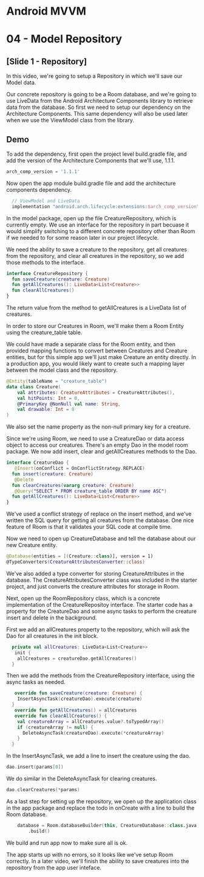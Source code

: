 # Android MVVM
# 04 - Model Repository

## [Slide 1 - Repository]

In this video, we're going to setup a Repository in which we'll save our Model data.

Our concrete repository is going to be a Room database, and we're going to use LiveData from the Android Architecture Components library to retrieve data from the database. So first we need to setup our dependency on the Architecture Components. This same dependency will also be used later when we use the ViewModel class from the library.

## Demo

To add the dependency, first open the project level build.gradle file, and add the version of the Architecture Components that we'll use, 1.1.1.


```gradle
arch_comp_version = '1.1.1'
```

Now open the app module build.gradle file and add the architecture components dependency.

```gradle
  // ViewModel and LiveData
  implementation "android.arch.lifecycle:extensions:$arch_comp_version"
```

In the model package, open up the file CreatureRepository, which is currently empty. We use an interface for the repository in part becuase it would simplify switching to a different concrete repository other than Room if we needed to for some reason later in our project lifecycle.

We need the ability to save a creature to the repository, get all creatures from the repository, and clear all creatures in the repository, so we add those methods to the interface.

```kotlin
interface CreatureRepository {
  fun saveCreature(creature: Creature)
  fun getAllCreatures(): LiveData<List<Creature>>
  fun clearAllCreatures()
}
```

The return value from the method to getAllCreatures is a LiveData list of creatures.

In order to store our Creatures in Room, we'll make them a Room Entity using the creature_table table.

We could have made a separate class for the Room entity, and then provided mapping functions to convert between Creatures and Creature entities, but for this simple app we'll just make Creature an entity directly. In a production app, you would likely want to create such a mapping layer between the model class and the repository.

```kotlin
@Entity(tableName = "creature_table")
data class Creature(
    val attributes: CreatureAttributes = CreatureAttributes(),
    val hitPoints: Int = 0,
    @PrimaryKey @NonNull val name: String,
    val drawable: Int = 0
)
```

We also set the name property as the non-null primary key for a creature.

Since we're using Room, we need to use a CreatureDao or data access object to access our creatures. There's an empty Dao in the model room package. We now add insert, clear and getAllCreatures methods to the Dao.

```kotlin
interface CreatureDao {
   @Insert(onConflict = OnConflictStrategy.REPLACE)
  fun insert(creature: Creature)
   @Delete
  fun clearCreatures(vararg creature: Creature)
   @Query("SELECT * FROM creature_table ORDER BY name ASC")
  fun getAllCreatures(): LiveData<List<Creature>>
}
```

We've used a conflict strategy of replace on the insert method, and we've written the SQL query for getting all creatures from the database. One nice feature of Room is that it validates your SQL code at compile time.

Now we need to open up CreatureDatabase and tell the database about our new Creature entity.

```kotlin
@Database(entities = [(Creature::class)], version = 1)
@TypeConverters(CreatureAttributesConverter::class)
```

We've also added a type converter for storing CreatureAttributes in the database. The CreatureAttributesConverter class was included in the starter project, and just converts the creature attributes for storage in Room.

Next, open up the RoomRepository class, which is a concrete implementation of the CreatureRepositoy interface. The starter code has a property for the CreatureDao and some async tasks to perform the creature insert and delete in the background.

First we add an allCreatures property to the repository, which will ask the Dao for all creatures in the init block.

```kotlin
  private val allCreatures: LiveData<List<Creature>>
   init {
    allCreatures = creatureDao.getAllCreatures()
  }

```

Then we add the methods from the CreatureRepository interface, using the async tasks as needed.

```kotlin
   override fun saveCreature(creature: Creature) {
    InsertAsyncTask(creatureDao).execute(creature)
  }
   override fun getAllCreatures() = allCreatures
   override fun clearAllCreatures() {
    val creatureArray = allCreatures.value?.toTypedArray()
    if (creatureArray != null) {
      DeleteAsyncTask(creatureDao).execute(*creatureArray)
    }
  }
```

In the InsertAsyncTask, we add a line to insert the creature using the dao.

```kotlin
dao.insert(params[0])
```

We do similar in the DeleteAsyncTask for clearing creatures.

```kotlin
dao.clearCreatures(*params)
```

As a last step for setting up the repository, we open up the application class in the app package and replace the todo in onCreate with a line to build the Room database.

```kotlin
    database = Room.databaseBuilder(this, CreatureDatabase::class.java, "creature_database")
        .build()
```

We build and run app now to make sure all is ok.

The app starts up with no errors, so it looks like we've setup Room correctly. In a later video, we'll finish the ability to save creatures into the repository from the app user inteface.